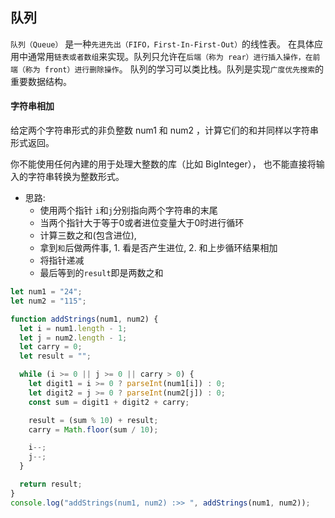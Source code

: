 ## 队列

`队列（Queue）` 是一种`先进先出（FIFO，First-In-First-Out）`的线性表。
在具体应用中通常用`链表或者数组`来实现。队列只允许在`后端（称为 rear）进行插入操作，在前端（称为 front）进行删除操作`。
队列的学习可以类比栈。队列是实现`广度优先搜索`的重要数据结构。

#### 字符串相加

给定两个字符串形式的非负整数 num1 和 num2 ，计算它们的和并同样以字符串形式返回。

你不能使用任何內建的用于处理大整数的库（比如 BigInteger）， 也不能直接将输入的字符串转换为整数形式。

- 思路:
  - 使用两个指针 `i`和`j`分别指向两个字符串的末尾
  - 当两个指针大于等于0或者进位变量大于0时进行循环
  - 计算三数之和(包含进位), 
  - 拿到`和`后做两件事, 1. 看是否产生进位, 2. 和上步循环结果相加
  - 将指针递减
  - 最后等到的`result`即是两数之和

```javascript
let num1 = "24";
let num2 = "115";

function addStrings(num1, num2) {
  let i = num1.length - 1;
  let j = num2.length - 1;
  let carry = 0;
  let result = "";

  while (i >= 0 || j >= 0 || carry > 0) {
    let digit1 = i >= 0 ? parseInt(num1[i]) : 0;
    let digit2 = j >= 0 ? parseInt(num2[j]) : 0;
    const sum = digit1 + digit2 + carry;

    result = (sum % 10) + result;
    carry = Math.floor(sum / 10);

    i--;
    j--;
  }

  return result;
}
console.log("addStrings(num1, num2) :>> ", addStrings(num1, num2));
```
